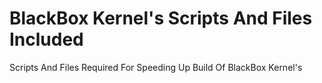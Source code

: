 # BlackBox Kernel's Scripts And Files Included
Scripts And Files Required For Speeding Up Build Of BlackBox Kernel's
